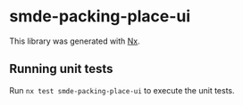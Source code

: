 # smde-packing-place-ui

This library was generated with [Nx](https://nx.dev).

## Running unit tests

Run `nx test smde-packing-place-ui` to execute the unit tests.
